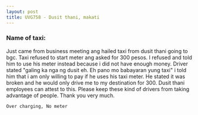 ```yaml
---
layout: post
title: UVG758 - Dusit thani, makati
---
```


### Name of taxi: 

Just came from business meeting ang hailed taxi from dusit thani going to bgc. Taxi refused to start meter ang asked for 300 pesos. I refused and told him to use his meter instead because i did not have enough money. Driver stated "galing ka nga ng dusit eh. Eh pano mo babayaran yung taxi" i told him that i am only willing to pay if he uses his taxi meter. He stated it was broken and he would only drive me to my destination for 300. Dusit thani employees can attest to this. Please keep these kind of drivers from taking advantage of people. Thank you very much.

```Over charging, No meter```
